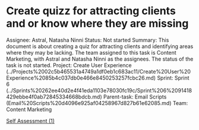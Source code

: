# Create quizz for attracting clients and or know where they are missing

Assignee: Astral, Natasha Ninni
Status: Not started
Summary: This document is about creating a quiz for attracting clients and identifying areas where they may be lacking. The team assigned to this task is Content Marketing, with Astral and Natasha Ninni as the assignees. The status of the task is not started.
Project: Create User Experience (../Projects%2002c5b465531a4749a1df0eb1c683ac11/Create%20User%20Experience%2085b4c037db0e466e8450253257fcbc26.md)
Sprint: Sprint 6 (../Sprints%20262ee40d2e4f41eda1103e78030fc19c/Sprint%206%2091418429ebbe4f0ab72845334668bdcb.md)
Parent-task: Email Scripts (Email%20Scripts%20d4096e925af04258967d827b61e62085.md)
Team: Content Marketing

[Self Assessment (1)](Create%20quizz%20for%20attracting%20clients%20and%20or%20know%20wh%20706e8adc749541c69502bf091fbaa96b/Self%20Assessment%20(1)%20438c2c878316425183f65cb28b23d385.md)